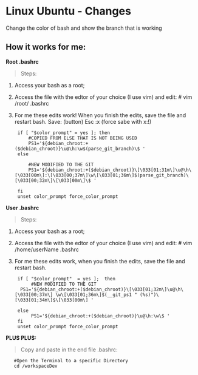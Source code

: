 # Linux Ubuntu - Changes
Change the color of bash and show the branch that is working

## How it works for me:

**Root .bashrc**

> Steps:
1. Access your bash as a root;
2.  Access the file with the edtor of your choice (I use vim) and edit: \# vim /root/ .bashrc
3. For me these edits work! When you finish the edits, save the file and restart bash. Save: (button) Esc :x (force sabe with x:!)


        if [ "$color_prompt" = yes ]; then
            #COPIED FROM ELSE THAT IS NOT BEING USED
            PS1='${debian_chroot:+($debian_chroot)}\u@\h:\w$(parse_git_branch)\$ '
        else

            #NEW MODIFIED TO THE GIT
            PS1='${debian_chroot:+($debian_chroot)}\[\033[01;31m\]\u@\h\[\033[00m\]:\[\033[00;37m\]\w\[\033[01;36m\]$(parse_git_branch)\[\033[00;32m\]\[\033[00m\]\$ '

        fi
        unset color_prompt force_color_prompt
      

**User .bashrc**

> Steps:

1. Access your bash as a root;
2. Access the file with the edtor of your choice (I use vim) and edit: # vim /home/userName .bashrc
3. For me these edits work, when you finish the edits, save the file and restart bash.

        if [ "$color_prompt"  = yes ];  then
             #NEW MODIFIED TO THE GIT
         PS1='${debian_chroot:+($debian_chroot)}\[\033[01;32m\]\u@\h\[\033[00;37m\] \w\[\033[01;36m\]$(__git_ps1 " (%s)")\[\033[01;34m\]$\[\033[00m\] '
    
        else
             PS1='${debian_chroot:+($debian_chroot)}\u@\h:\w\$ '
        fi
        unset color_prompt force_color_prompt

**PLUS PLUS:**

> Copy and paste in the end file .bashrc:

       #Open the Terminal to a specific Directory
       cd /workspaceDev
